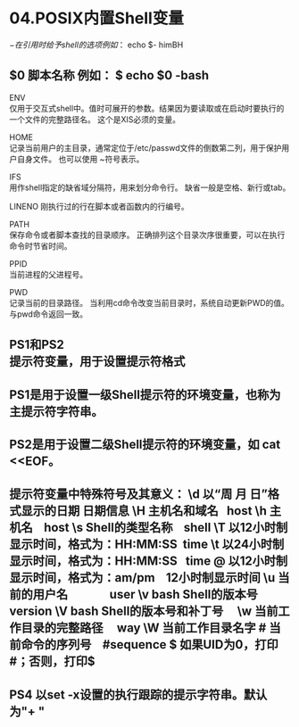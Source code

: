 # 04.POSIX内置Shell变量

$-     
在引用时给予shell的选项
例如：$ echo $-
himBH

$0     脚本名称
例如：
$ echo $0
-bash
--------------------------------------------------------------------------------------
ENV    
仅用于交互式shell中。值时可展开的参数。结果因为要读取或在启动时要执行的一个文件的完整路径名。
这个是XIS必须的变量。

HOME   
记录当前用户的主目录，通常定位于/etc/passwd文件的倒数第二列，用于保护用户自身文件。
也可以使用 ~符号表示。

IFS     
用作shell指定的缺省域分隔符，用来划分命令行。
缺省一般是空格、新行或tab。

LINENO
刚执行过的行在脚本或者函数内的行编号。

PATH    
保存命令或者脚本查找的目录顺序。
正确排列这个目录次序很重要，可以在执行命令时节省时间。

PPID      
当前进程的父进程号。

PWD     
记录当前的目录路径。
当利用cd命令改变当前目录时，系统自动更新PWD的值。与pwd命令返回一致。

PS1和PS2  
提示符变量，用于设置提示符格式
-----------------------------------------------
PS1是用于设置一级Shell提示符的环境变量，也称为主提示符字符串。
-----------------------------------------------
PS2是用于设置二级Shell提示符的环境变量，如 cat <<EOF。
-----------------------------------------------
提示符变量中特殊符号及其意义：
\d           以“周 月 日”格式显示的日期 日期信息
\H          主机名和域名   host
\h           主机名    host
\s            Shell的类型名称    shell
\T           以12小时制显示时间，格式为：HH:MM:SS  time
\t            以24小时制显示时间，格式为：HH:MM:SS   time
\@          以12小时制显示时间，格式为：am/pm    12小时制显示时间
\u           当前的用户名               user
\v            bash Shell的版本号     version
\V           bash Shell的版本号和补丁号    
\w          当前工作目录的完整路径     way
\W         当前工作目录名字
\#          当前命令的序列号    #sequence
\$          如果UID为0，打印#；否则，打印$
-----------------------------------------------
PS4 
以set  -x设置的执行跟踪的提示字符串。默认为"+ "
--------------------------------------------------------------------------------------
